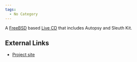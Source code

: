 ```yaml
---
tags:
  - No Category
---
```

A [FreeBSD](freebsd.md) based [Live CD](Live_CD "wikilink") that
includes Autopsy and Sleuth Kit.

## External Links

- [Project site](http://sourceforge.net/projects/snarl/)